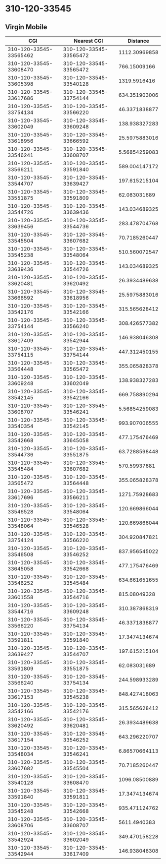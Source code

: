 # 310-120-33545
## Virgin Mobile


| CGI | Nearest CGI | Distance |
|-----|-------------|----------|
| 310-120-33545-33565462 | 310-120-33545-33565472 | 1112.30969858 |
| 310-120-33545-33608470 | 310-120-33545-33565472 | 766.15009166 |
| 310-120-33545-33605398 | 310-120-33545-33540128 | 1319.5916416 |
| 310-120-33545-33617686 | 310-120-33545-33754144 | 634.351903006 |
| 310-120-33545-33754134 | 310-120-33545-33566220 | 46.3371838877 |
| 310-120-33545-33602049 | 310-120-33545-33609248 | 138.938327283 |
| 310-120-33545-33618956 | 310-120-33545-33666592 | 25.5975883016 |
| 310-120-33545-33546241 | 310-120-33545-33608707 | 5.56854259083 |
| 310-120-33545-33566211 | 310-120-33545-33591840 | 589.004147172 |
| 310-120-33545-33544707 | 310-120-33545-33639427 | 197.615215104 |
| 310-120-33545-33551875 | 310-120-33545-33591809 | 62.083031689 |
| 310-120-33545-33544726 | 310-120-33545-33639436 | 143.034689325 |
| 310-120-33545-33639456 | 310-120-33545-33544736 | 283.478704768 |
| 310-120-33545-33545504 | 310-120-33545-33607682 | 70.7185260447 |
| 310-120-33545-33545238 | 310-120-33545-33548064 | 510.560072547 |
| 310-120-33545-33639436 | 310-120-33545-33544726 | 143.034689325 |
| 310-120-33545-33620481 | 310-120-33545-33620492 | 26.3934489638 |
| 310-120-33545-33666592 | 310-120-33545-33618956 | 25.5975883016 |
| 310-120-33545-33542176 | 310-120-33545-33542166 | 315.565628412 |
| 310-120-33545-33754144 | 310-120-33545-33566240 | 308.426577382 |
| 310-120-33545-33617409 | 310-120-33545-33542944 | 146.938046308 |
| 310-120-33545-33754115 | 310-120-33545-33754144 | 447.312450155 |
| 310-120-33545-33564448 | 310-120-33545-33565472 | 355.065828378 |
| 310-120-33545-33609248 | 310-120-33545-33602049 | 138.938327283 |
| 310-120-33545-33542145 | 310-120-33545-33542166 | 669.758890294 |
| 310-120-33545-33608707 | 310-120-33545-33546241 | 5.56854259083 |
| 310-120-33545-33540354 | 310-120-33545-33542145 | 993.907006555 |
| 310-120-33545-33542668 | 310-120-33545-33645058 | 477.175476469 |
| 310-120-33545-33544736 | 310-120-33545-33551875 | 63.7288598448 |
| 310-120-33545-33545484 | 310-120-33545-33607682 | 570.59937681 |
| 310-120-33545-33565472 | 310-120-33545-33564448 | 355.065828378 |
| 310-120-33545-33617696 | 310-120-33545-33566211 | 1271.75928683 |
| 310-120-33545-33546528 | 310-120-33545-33548064 | 120.669866044 |
| 310-120-33545-33548064 | 310-120-33545-33546528 | 120.669866044 |
| 310-120-33545-33754124 | 310-120-33545-33566220 | 304.920847821 |
| 310-120-33545-33546508 | 310-120-33545-33546252 | 837.956545022 |
| 310-120-33545-33645058 | 310-120-33545-33542668 | 477.175476469 |
| 310-120-33545-33546252 | 310-120-33545-33545484 | 634.661651655 |
| 310-120-33545-33601558 | 310-120-33545-33544716 | 815.08049328 |
| 310-120-33545-33544716 | 310-120-33545-33609248 | 310.387868319 |
| 310-120-33545-33566220 | 310-120-33545-33754134 | 46.3371838877 |
| 310-120-33545-33591811 | 310-120-33545-33591840 | 17.3474134674 |
| 310-120-33545-33639427 | 310-120-33545-33544707 | 197.615215104 |
| 310-120-33545-33591809 | 310-120-33545-33551875 | 62.083031689 |
| 310-120-33545-33566240 | 310-120-33545-33754134 | 244.598933289 |
| 310-120-33545-33617153 | 310-120-33545-33545238 | 848.427418063 |
| 310-120-33545-33542166 | 310-120-33545-33542176 | 315.565628412 |
| 310-120-33545-33620492 | 310-120-33545-33620481 | 26.3934489638 |
| 310-120-33545-33617154 | 310-120-33545-33546252 | 643.296220707 |
| 310-120-33545-33548034 | 310-120-33545-33546241 | 6.86570664113 |
| 310-120-33545-33607682 | 310-120-33545-33545504 | 70.7185260447 |
| 310-120-33545-33540128 | 310-120-33545-33608470 | 1096.08500889 |
| 310-120-33545-33591840 | 310-120-33545-33591811 | 17.3474134674 |
| 310-120-33545-33545248 | 310-120-33545-33542668 | 935.471124762 |
| 310-120-33545-33608706 | 310-120-33545-33608707 | 5611.4940383 |
| 310-120-33545-33542924 | 310-120-33545-33602049 | 349.470158228 |
| 310-120-33545-33542944 | 310-120-33545-33617409 | 146.938046308 |
